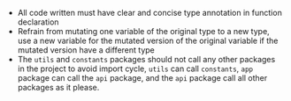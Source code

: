 - All code written must have clear and concise type annotation in function declaration
- Refrain from mutating one variable of the original type to a new type, use a new variable for the mutated version of the original variable if the mutated version have a different type
- The `utils` and `constants` packages should not call any other packages in the project to avoid import cycle, `utils` can call `constants`, `app` package can call the `api` package, and the `api` package call all other packages as it please.
  
